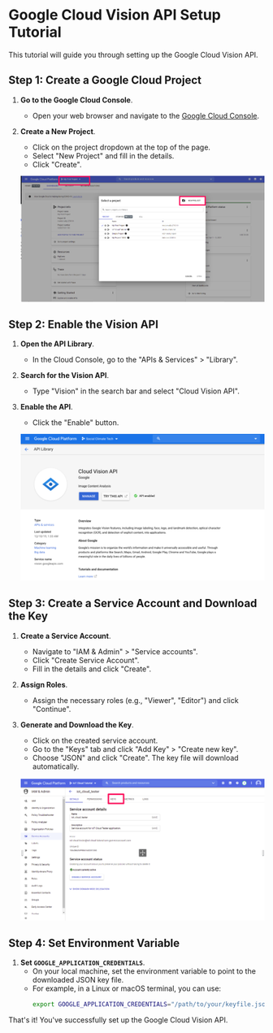 # Google Cloud Vision API Setup Tutorial

This tutorial will guide you through setting up the Google Cloud Vision API.

## Step 1: Create a Google Cloud Project

1. **Go to the Google Cloud Console**.
   - Open your web browser and navigate to the [Google Cloud Console](https://console.cloud.google.com/).

2. **Create a New Project**.
   - Click on the project dropdown at the top of the page.
   - Select "New Project" and fill in the details.
   - Click "Create".

   ![Create New Project](../medias/Create_New_Project.png)

## Step 2: Enable the Vision API

1. **Open the API Library**.
   - In the Cloud Console, go to the "APIs & Services" > "Library".

2. **Search for the Vision API**.
   - Type "Vision" in the search bar and select "Cloud Vision API".

3. **Enable the API**.
   - Click the "Enable" button.

   ![Enable Vision API](../medias/Enable_Vision_API.png)

## Step 3: Create a Service Account and Download the Key

1. **Create a Service Account**.
   - Navigate to "IAM & Admin" > "Service accounts".
   - Click "Create Service Account".
   - Fill in the details and click "Create".

2. **Assign Roles**.
   - Assign the necessary roles (e.g., "Viewer", "Editor") and click "Continue".

3. **Generate and Download the Key**.
   - Click on the created service account.
   - Go to the "Keys" tab and click "Add Key" > "Create new key".
   - Choose "JSON" and click "Create". The key file will download automatically.

   ![Download JSON Key](../medias/Download_JSON_Key.png)

## Step 4: Set Environment Variable

1. **Set `GOOGLE_APPLICATION_CREDENTIALS`**.
   - On your local machine, set the environment variable to point to the downloaded JSON key file.
   - For example, in a Linux or macOS terminal, you can use:
     ```bash
     export GOOGLE_APPLICATION_CREDENTIALS="/path/to/your/keyfile.json"
     ```

That's it! You've successfully set up the Google Cloud Vision API.